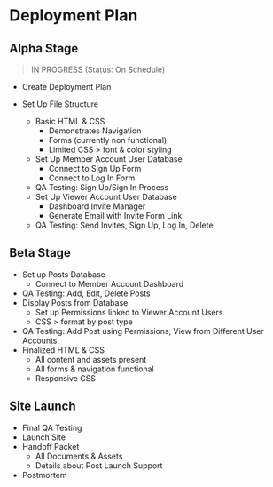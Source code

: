 Deployment Plan
======

Alpha Stage
------
> IN PROGRESS (Status: On Schedule)
* Create Deployment Plan
* Set Up File Structure

  * Basic HTML & CSS
    * Demonstrates Navigation
    * Forms (currently non functional)
    * Limited CSS > font & color styling
  * Set Up Member Account User Database
    * Connect to Sign Up Form 
    * Connect to Log In Form
  * QA Testing: Sign Up/Sign In Process
  * Set Up Viewer Account User Database
    * Dashboard Invite Manager
    * Generate Email with Invite Form Link
  * QA Testing: Send Invites, Sign Up, Log In, Delete


Beta Stage
------
* Set up Posts Database
  * Connect to Member Account Dashboard
* QA Testing: Add, Edit, Delete Posts
* Display Posts from Database
  * Set up Permissions linked to Viewer Account Users 
  * CSS > format by post type
* QA Testing: Add Post using Permissions, View from Different User Accounts
* Finalized HTML & CSS
  * All content and assets present
  * All forms & navigation functional
  * Responsive CSS


Site Launch
------
* Final QA Testing
* Launch Site
* Handoff Packet
  * All Documents & Assets
  * Details about Post Launch Support
* Postmortem
